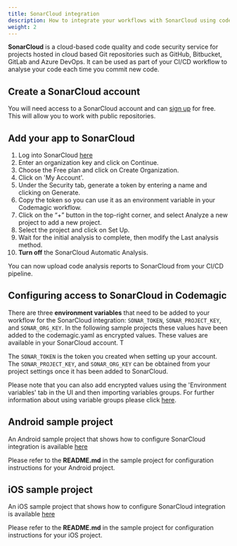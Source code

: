 ```yaml
---
title: SonarCloud integration
description: How to integrate your workflows with SonarCloud using codemagic.yaml
weight: 2
---
```

**SonarCloud** is a cloud-based code quality and code security service for projects hosted in cloud based Git repositories such as GitHub, Bitbucket, GitLab and Azure DevOps. It can be used as part of your CI/CD workflow to analyse your code each time you commit new code. 

## Create a SonarCloud account

You will need access to a SonarCloud account and can [sign up](https://sonarcloud.io/) for free. This will allow you to work with public repositories.

## Add your app to SonarCloud

1. Log into SonarCloud [here](https://sonarcloud.io/sessions/new)
2. Enter an organization key and click on Continue.
3. Choose the Free plan and click on Create Organization.
4. Click on 'My Account'.
5. Under the Security tab, generate a token by entering a name and clicking on Generate.
6. Copy the token so you can use it as an environment variable in your Codemagic workflow.
7. Click on the “+” button in the top-right corner, and select Analyze a new project to add a new project.
8. Select the project and click on Set Up.
9. Wait for the initial analysis to complete, then modify the Last analysis method.
10. **Turn off** the SonarCloud Automatic Analysis.

You can now upload code analysis reports to SonarCloud from your CI/CD pipeline.

## Configuring access to SonarCloud in Codemagic

There are three **environment variables** that need to be added to your workflow for the SonarCloud integration: `SONAR_TOKEN`, `SONAR_PROJECT_KEY`, and `SONAR_ORG_KEY`. In the following sample projects these values have been added to the codemagic.yaml as encrypted values. These values are available in your SonarCloud account. T

The `SONAR_TOKEN` is the token you created when setting up your account. The `SONAR_PROJECT_KEY`, and `SONAR_ORG_KEY` can be obtained from your project settings once it has been added to SonarCloud.


Please note that you can also add encrypted values using the 'Environment variables' tab in the UI and then importing variables groups. For further information about using variable groups please click [here](https://docs.codemagic.io/variables/environment-variable-groups/).


## Android sample project

An Android sample project that shows how to configure SonarCloud integration is available [here](https://github.com/codemagic-ci-cd/android-sonarcloud-sample-project)

Please refer to the **README.md** in the sample project for configuration instructions for your Android project.

## iOS sample project

An iOS sample project that shows how to configure SonarCloud integration is available [here](https://github.com/codemagic-ci-cd/ios-sonarcloud-sample-project)

Please refer to the **README.md** in the sample project for configuration instructions for your iOS project.





